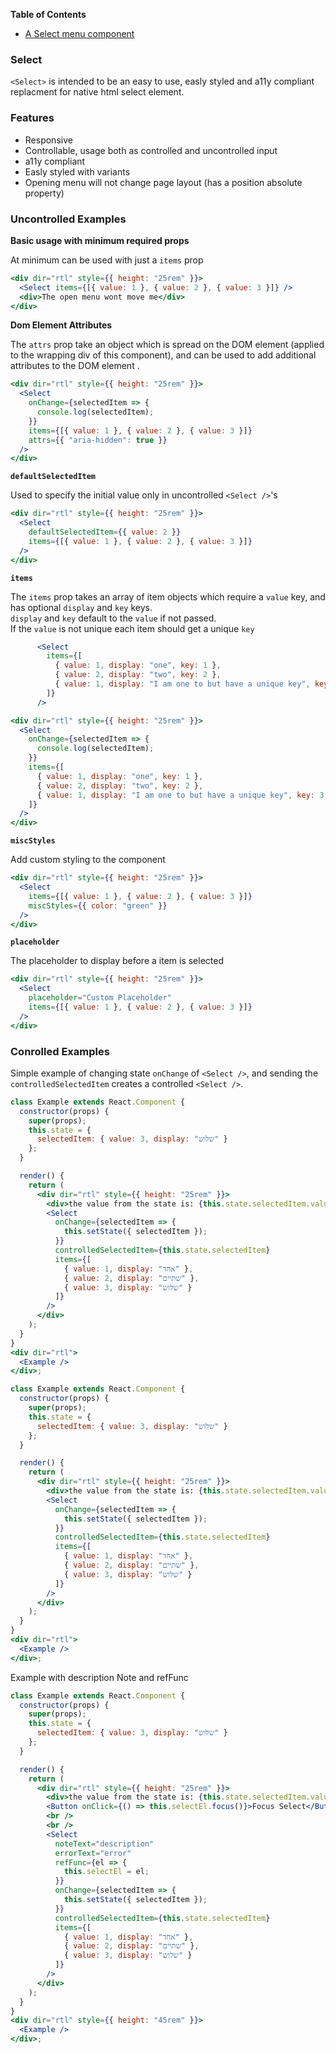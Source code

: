 <!-- START doctoc generated TOC please keep comment here to allow auto update -->

<!-- DON'T EDIT THIS SECTION, INSTEAD RE-RUN doctoc TO UPDATE -->

**Table of Contents**

* [A Select menu component](#a-Select-menu-component)

<!-- END doctoc generated TOC please keep comment here to allow auto update -->

### Select

`<Select>` is intended to be an easy to use, easly styled and a11y compliant replacment for native html select element.

### Features

* Responsive
* Controllable, usage both as controlled and uncontrolled input
* a11y compliant
* Easly styled with variants
* Opening menu will not change page layout (has a position absolute property)

### Uncontrolled Examples

**Basic usage with minimum required props**

At minimum can be used with just a `items` prop

```jsx
<div dir="rtl" style={{ height: "25rem" }}>
  <Select items={[{ value: 1 }, { value: 2 }, { value: 3 }]} />
  <div>The open menu wont move me</div>
</div>
```

**Dom Element Attributes**

The `attrs` prop take an object which is spread on the DOM element (applied to the wrapping div of this component), and can be used to add additional attributes to the DOM element .

```jsx
<div dir="rtl" style={{ height: "25rem" }}>
  <Select
    onChange={selectedItem => {
      console.log(selectedItem);
    }}
    items={[{ value: 1 }, { value: 2 }, { value: 3 }]}
    attrs={{ "aria-hidden": true }}
  />
</div>
```

**`defaultSelectedItem`**

Used to specify the initial value only in uncontrolled `<Select />`'s

```jsx
<div dir="rtl" style={{ height: "25rem" }}>
  <Select
    defaultSelectedItem={{ value: 2 }}
    items={[{ value: 1 }, { value: 2 }, { value: 3 }]}
  />
</div>
```

**`items`**

The `items` prop takes an array of item objects which require a `value` key, and has optional `display` and `key` keys.  
`display` and `key` default to the `value` if not passed.  
If the `value` is not unique each item should get a unique `key`

```jsx static
      <Select
        items={[
          { value: 1, display: "one", key: 1 },
          { value: 2, display: "two", key: 2 },
          { value: 1, display: "I am one to but have a unique key", key: 3 }
        ]}
      />
```

```jsx
<div dir="rtl" style={{ height: "25rem" }}>
  <Select
    onChange={selectedItem => {
      console.log(selectedItem);
    }}
    items={[
      { value: 1, display: "one", key: 1 },
      { value: 2, display: "two", key: 2 },
      { value: 1, display: "I am one to but have a unique key", key: 3 }
    ]}
  />
</div>
```

**`miscStyles`**

Add custom styling to the component

```jsx
<div dir="rtl" style={{ height: "25rem" }}>
  <Select
    items={[{ value: 1 }, { value: 2 }, { value: 3 }]}
    miscStyles={{ color: "green" }}
  />
</div>
```

**`placeholder`**

The placeholder to display before a item is selected

```jsx
<div dir="rtl" style={{ height: "25rem" }}>
  <Select
    placeholder="Custom Placeholder"
    items={[{ value: 1 }, { value: 2 }, { value: 3 }]}
  />
</div>
```

### Conrolled Examples

Simple example of changing state `onChange` of `<Select />`, and sending the `controlledSelectedItem` creates a controlled `<Select />`.

```jsx static
class Example extends React.Component {
  constructor(props) {
    super(props);
    this.state = {
      selectedItem: { value: 3, display: "שלוש" }
    };
  }

  render() {
    return (
      <div dir="rtl" style={{ height: "25rem" }}>
        <div>the value from the state is: {this.state.selectedItem.value}</div>
        <Select
          onChange={selectedItem => {
            this.setState({ selectedItem });
          }}
          controlledSelectedItem={this.state.selectedItem}
          items={[
            { value: 1, display: "אחד" },
            { value: 2, display: "שתיים" },
            { value: 3, display: "שלוש" }
          ]}
        />
      </div>
    );
  }
}
<div dir="rtl">
  <Example />
</div>;
```

```jsx
class Example extends React.Component {
  constructor(props) {
    super(props);
    this.state = {
      selectedItem: { value: 3, display: "שלוש" }
    };
  }

  render() {
    return (
      <div dir="rtl" style={{ height: "25rem" }}>
        <div>the value from the state is: {this.state.selectedItem.value}</div>
        <Select
          onChange={selectedItem => {
            this.setState({ selectedItem });
          }}
          controlledSelectedItem={this.state.selectedItem}
          items={[
            { value: 1, display: "אחד" },
            { value: 2, display: "שתיים" },
            { value: 3, display: "שלוש" }
          ]}
        />
      </div>
    );
  }
}
<div dir="rtl">
  <Example />
</div>;
```

Example with description Note and refFunc

```jsx
class Example extends React.Component {
  constructor(props) {
    super(props);
    this.state = {
      selectedItem: { value: 3, display: "שלוש" }
    };
  }

  render() {
    return (
      <div dir="rtl" style={{ height: "25rem" }}>
        <div>the value from the state is: {this.state.selectedItem.value}</div>
        <Button onClick={() => this.selectEl.focus()}>Focus Select</Button>
        <br />
        <br />
        <Select
          noteText="description"
          errorText="error"
          refFunc={el => {
            this.selectEl = el;
          }}
          onChange={selectedItem => {
            this.setState({ selectedItem });
          }}
          controlledSelectedItem={this.state.selectedItem}
          items={[
            { value: 1, display: "אחד" },
            { value: 2, display: "שתיים" },
            { value: 3, display: "שלוש" }
          ]}
        />
      </div>
    );
  }
}
<div dir="rtl" style={{ height: "45rem" }}>
  <Example />
</div>;
```
